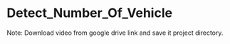 # Detect_Number_Of_Vehicle

Note: Download video from google drive link and save it project directory.
